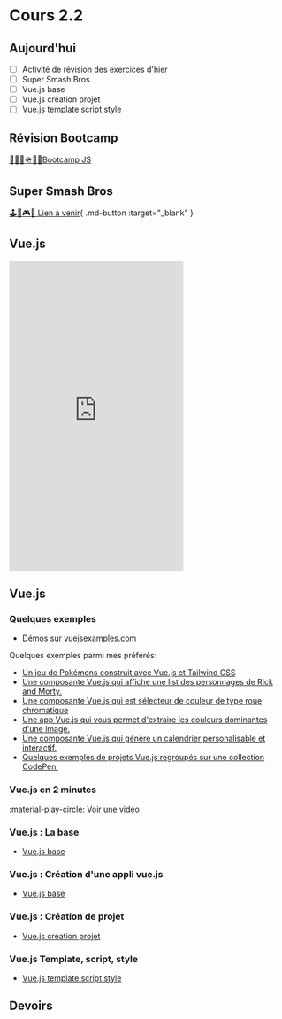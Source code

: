 # Cours 2.2

<!--https://squidfunk.github.io/mkdocs-material/reference/admonitions/
✏️note, 📄abstract, ℹ️info, 🔥tip, ✔️success, ❔question, ⚠️warning, ❌failure, ⚡danger, 🐞bug, 🧪example, ❜❜quote
-->

## Aujourd'hui

- [ ] Activité de révision des exercices d'hier
- [ ] Super Smash Bros
- [ ] Vue.js base
- [ ] Vue.js création projet
- [ ] Vue.js template script style

## Révision Bootcamp

[🥾🏃‍♂️🪖🏋️‍♂️Bootcamp JS](./exercices/bootcamp-js.md)


## Super Smash Bros

[🕹️🍄🎮👾 Lien à venir](#){ .md-button :target="_blank" }
<!--
[🕹️🍄🎮👾 Super Smash Bros](./exercices/super-smash-bros.md){ .md-button :target="_blank" }
 -->

## Vue.js

<iframe width="315" height="560"
src="https://www.youtube.com/embed/_1-GRjQROAw?si=Etou1mPTlyThUbau"
title="YouTube video player"
frameborder="0"
allow="accelerometer; autoplay; clipboard-write; encrypted-media; gyroscope; picture-in-picture; web-share"
allowfullscreen></iframe>

## Vue.js

### Quelques exemples

* [Démos sur vuejsexamples.com](https://vuejsexamples.com/)  

Quelques exemples parmi mes préférés:

* [Un jeu de Pokémons construit avec Vue.js et Tailwind CSS](https://vuejsexamples.com/a-pokemon-game-built-with-vue-and-tailwind-css/)
* [Une composante Vue.js qui affiche une list des personnages de Rick and Morty.](https://vuejsexamples.com/a-vue-js-component-that-displays-a-list-of-rick-and-morty-characters/)
* [Une composante Vue.js qui est sélecteur de couleur de type roue chromatique](https://vuejsexamples.com/a-color-wheel-picker-for-vue/)
* [Une app Vue.js qui vous permet d'extraire les couleurs dominantes d'une image.](https://vuejsexamples.com/palette-pilot-a-vue-app-that-helps-you-extract-the-most-relevant-colors-from-an-image/)
* [Une composante Vue.js qui génère un calendrier personalisable et interactif.](https://vuejsexamples.com/palette-pilot-a-vue-app-that-helps-you-extract-the-most-relevant-colors-from-an-image/)
* [Quelques exemples de projets Vue.js regroupés sur une collection CodePen.](https://codepen.io/collection/kNQdop)

### Vue.js en 2 minutes
[:material-play-circle: Voir une vidéo](https://www.youtube.com/watch?v=KgcKB7ZrPvw)

### Vue.js : La base
- [Vue.js base](./vue/index.html)

### Vue.js : Création d'une appli vue.js
- [Vue.js base](./vue/creation-app.html)

### Vue.js : Création de projet
- [Vue.js création projet](./vue/creation-projet-CLI.html)

### Vue.js Template, script, style
- [Vue.js template script style](./vue/template-script-style.html)

## Devoirs
